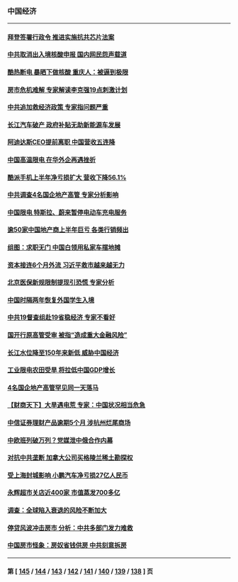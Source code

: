 ### 中国经济
---
#### [拜登签署行政令 推进实施抗共芯片法案](../../pages/ncid283/n13810148.md) 
#### [中共取消出入境核酸申报 国内网民怨声载道](../../pages/ncid283/n13810120.md) 
#### [酷热断电 暴晒下做核酸 重庆人：被逼到极限](../../pages/ncid283/n13810046.md) 
#### [房市危机难解 专家解读李克强19点刺激计划](../../pages/ncid283/n13809893.md) 
#### [中共追加救经济政策 专家指问题严重](../../pages/ncid283/n13809833.md) 
#### [长江汽车破产 政府补贴无助新能源车发展](../../pages/ncid283/n13809649.md) 
#### [阿迪达斯CEO提前离职 中国营收五连降](../../pages/ncid283/n13809498.md) 
#### [中国高温限电 在华外企再遇挫折](../../pages/ncid283/n13809436.md) 
#### [酷派手机上半年净亏损扩大 营收下降56.1%](../../pages/ncid283/n13809363.md) 
#### [中共调查4名国企地产高管 专家分析影响](../../pages/ncid283/n13809372.md) 
#### [中国限电 特斯拉、蔚来暂停电动车充电服务](../../pages/ncid283/n13809217.md) 
#### [逾50家中国地产商上半年巨亏 各类行销频出](../../pages/ncid283/n13809014.md) 
#### [组图：求职无门 中国白领用私家车摆地摊](../../pages/ncid283/n13809239.md) 
#### [资本接连6个月外流 习近平救市越来越无力](../../pages/ncid283/n13809117.md) 
#### [北京医保新规限制提现引恐慌 专家分析](../../pages/ncid283/n13809016.md) 
#### [中国时隔两年恢复外国学生入境](../../pages/ncid283/n13809012.md) 
#### [中共19督查组赴19省稳经济 专家不看好](../../pages/ncid283/n13809003.md) 
#### [国开行原高管受审 被指“造成重大金融风险”](../../pages/ncid283/n13808959.md) 
#### [长江水位降至150年来新低 威胁中国经济](../../pages/ncid283/n13808965.md) 
#### [工业限电农田受旱 将拉低中国GDP增长](../../pages/ncid283/n13808899.md) 
#### [4名国企地产高管罕见同一天落马](../../pages/ncid283/n13808780.md) 
#### [【财商天下】大旱遇电荒 专家：中国状况相当危急](../../pages/ncid283/n13808628.md) 
#### [中信证券理财产品逾期5个月 涉杭州烂尾商场](../../pages/ncid283/n13808607.md) 
#### [中欧班列破万列？党媒泄中俄合作内幕](../../pages/ncid283/n13807912.md) 
#### [对抗中共垄断 加拿大公司买格陵兰稀土勘探权](../../pages/ncid283/n13808491.md) 
#### [受上海封城影响 小鹏汽车净亏损27亿人民币](../../pages/ncid283/n13808561.md) 
#### [永辉超市关店近400家 市值蒸发700多亿](../../pages/ncid283/n13808559.md) 
#### [调查：全球陷入衰退的风险不断加大](../../pages/ncid283/n13808549.md) 
#### [停贷风波冲击房市 分析：中共多部门发力难救](../../pages/ncid283/n13808540.md) 
#### [中国房市怪象：房奴省钱供房 中共刻意拆房](../../pages/ncid283/n13808524.md) 

---
#### 第 [ [145](./145.md) / [144](./144.md) / [143](./143.md) / [142](./142.md) / [141](./141.md) / [140](./140.md) / [139](./139.md) / [138](./138.md) ] 页
